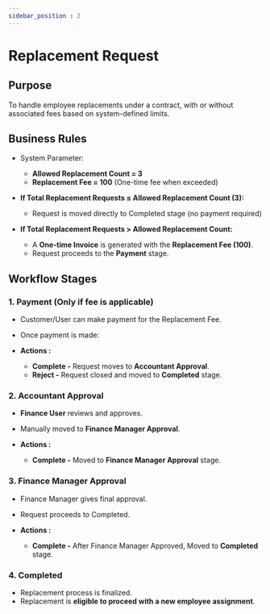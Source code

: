```yaml
---
sidebar_position : 2
---
```


# Replacement Request

## Purpose

To handle employee replacements under a contract, with or without associated fees based on system-defined limits.

## Business Rules

  - System Parameter:
    - **Allowed Replacement Count = 3**
    - **Replacement Fee = 100** (One-time fee when exceeded)

  - **If Total Replacement Requests ≤ Allowed Replacement Count (3):**
    - Request is moved directly to Completed stage (no payment required)

  - **If Total Replacement Requests > Allowed Replacement Count:**
    - A **One-time Invoice** is generated with the **Replacement Fee (100)**.
    - Request proceeds to the **Payment** stage.

## Workflow Stages

### 1. Payment (Only if fee is applicable)

  - Customer/User can make payment for the Replacement Fee.
  - Once payment is made:

  - **Actions :**
    - **Complete -** Request moves to **Accountant Approval**.
    - **Reject -** Request closed and moved to **Completed** stage.

### 2. Accountant Approval

  - **Finance User** reviews and approves. 
  - Manually moved to **Finance Manager Approval**.

  - **Actions :**
    - **Complete -** Moved to **Finance Manager Approval** stage.

### 3. Finance Manager Approval

  - Finance Manager gives final approval.
  - Request proceeds to Completed.

  - **Actions :**
    - **Complete -** After Finance Manager Approved, Moved to **Completed** stage.

### 4. Completed

  - Replacement process is finalized.
  - Replacement is **eligible to proceed with a new employee assignment**.
